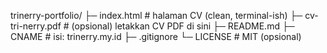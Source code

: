 trinerry-portfolio/
├─ index.html          # halaman CV (clean, terminal-ish)
├─ cv-tri-nerry.pdf    # (opsional) letakkan CV PDF di sini
├─ README.md
├─ CNAME               # isi: trinerry.my.id
├─ .gitignore
└─ LICENSE             # MIT (opsional)
